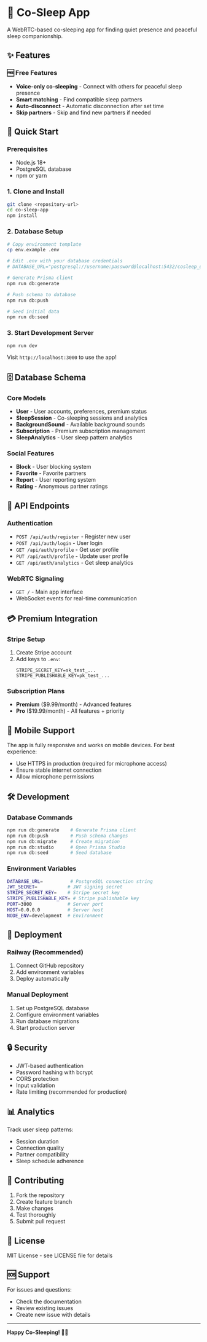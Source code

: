 # 🌙 Co-Sleep App

A WebRTC-based co-sleeping app for finding quiet presence and peaceful sleep companionship.

## ✨ Features

### 🆓 Free Features
- **Voice-only co-sleeping** - Connect with others for peaceful sleep presence
- **Smart matching** - Find compatible sleep partners
- **Auto-disconnect** - Automatic disconnection after set time
- **Skip partners** - Skip and find new partners if needed

## 🚀 Quick Start

### Prerequisites
- Node.js 18+ 
- PostgreSQL database
- npm or yarn

### 1. Clone and Install
```bash
git clone <repository-url>
cd co-sleep-app
npm install
```

### 2. Database Setup
```bash
# Copy environment template
cp env.example .env

# Edit .env with your database credentials
# DATABASE_URL="postgresql://username:password@localhost:5432/cosleep_db"

# Generate Prisma client
npm run db:generate

# Push schema to database
npm run db:push

# Seed initial data
npm run db:seed
```

### 3. Start Development Server
```bash
npm run dev
```

Visit `http://localhost:3000` to use the app!

## 🗄️ Database Schema

### Core Models
- **User** - User accounts, preferences, premium status
- **SleepSession** - Co-sleeping sessions and analytics
- **BackgroundSound** - Available background sounds
- **Subscription** - Premium subscription management
- **SleepAnalytics** - User sleep pattern analytics

### Social Features
- **Block** - User blocking system
- **Favorite** - Favorite partners
- **Report** - User reporting system
- **Rating** - Anonymous partner ratings

## 🔧 API Endpoints

### Authentication
- `POST /api/auth/register` - Register new user
- `POST /api/auth/login` - User login
- `GET /api/auth/profile` - Get user profile
- `PUT /api/auth/profile` - Update user profile
- `GET /api/auth/analytics` - Get sleep analytics

### WebRTC Signaling
- `GET /` - Main app interface
- WebSocket events for real-time communication

## 💳 Premium Integration

### Stripe Setup
1. Create Stripe account
2. Add keys to `.env`:
   ```
   STRIPE_SECRET_KEY=sk_test_...
   STRIPE_PUBLISHABLE_KEY=pk_test_...
   ```

### Subscription Plans
- **Premium** ($9.99/month) - Advanced features
- **Pro** ($19.99/month) - All features + priority

## 📱 Mobile Support

The app is fully responsive and works on mobile devices. For best experience:
- Use HTTPS in production (required for microphone access)
- Ensure stable internet connection
- Allow microphone permissions

## 🛠️ Development

### Database Commands
```bash
npm run db:generate    # Generate Prisma client
npm run db:push        # Push schema changes
npm run db:migrate     # Create migration
npm run db:studio      # Open Prisma Studio
npm run db:seed        # Seed database
```

### Environment Variables
```bash
DATABASE_URL=          # PostgreSQL connection string
JWT_SECRET=           # JWT signing secret
STRIPE_SECRET_KEY=    # Stripe secret key
STRIPE_PUBLISHABLE_KEY= # Stripe publishable key
PORT=3000             # Server port
HOST=0.0.0.0          # Server host
NODE_ENV=development  # Environment
```

## 🚀 Deployment

### Railway (Recommended)
1. Connect GitHub repository
2. Add environment variables
3. Deploy automatically

### Manual Deployment
1. Set up PostgreSQL database
2. Configure environment variables
3. Run database migrations
4. Start production server

## 🔒 Security

- JWT-based authentication
- Password hashing with bcrypt
- CORS protection
- Input validation
- Rate limiting (recommended for production)

## 📊 Analytics

Track user sleep patterns:
- Session duration
- Connection quality
- Partner compatibility
- Sleep schedule adherence

## 🤝 Contributing

1. Fork the repository
2. Create feature branch
3. Make changes
4. Test thoroughly
5. Submit pull request

## 📄 License

MIT License - see LICENSE file for details

## 🆘 Support

For issues and questions:
- Check the documentation
- Review existing issues
- Create new issue with details

---

**Happy Co-Sleeping! 🌙✨**
